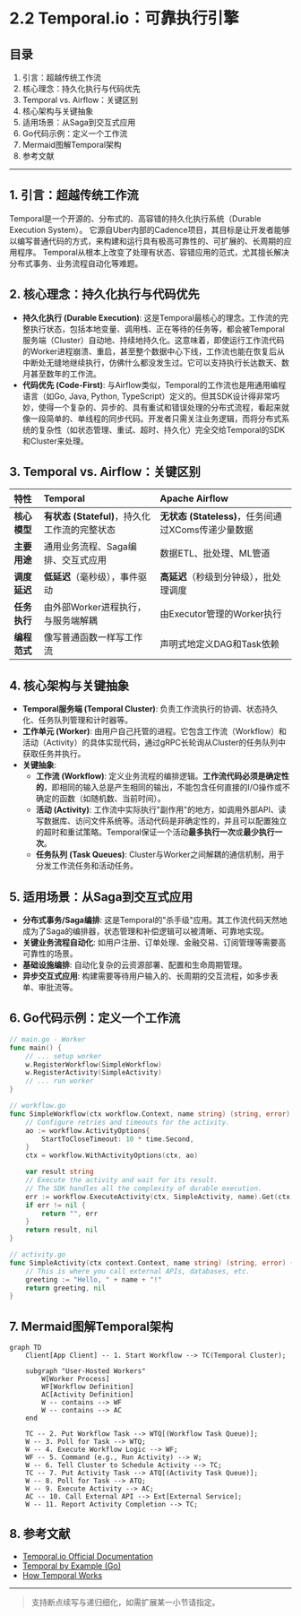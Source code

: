 # 2.2 Temporal.io：可靠执行引擎

## 目录

1. 引言：超越传统工作流
2. 核心理念：持久化执行与代码优先
3. Temporal vs. Airflow：关键区别
4. 核心架构与关键抽象
5. 适用场景：从Saga到交互式应用
6. Go代码示例：定义一个工作流
7. Mermaid图解Temporal架构
8. 参考文献

---

## 1. 引言：超越传统工作流

Temporal是一个开源的、分布式的、高容错的持久化执行系统（Durable Execution System）。
它源自Uber内部的Cadence项目，其目标是让开发者能够以编写普通代码的方式，来构建和运行具有极高可靠性的、可扩展的、长周期的应用程序。
Temporal从根本上改变了处理有状态、容错应用的范式，尤其擅长解决分布式事务、业务流程自动化等难题。

## 2. 核心理念：持久化执行与代码优先

- **持久化执行 (Durable Execution)**: 这是Temporal最核心的理念。工作流的完整执行状态，包括本地变量、调用栈、正在等待的任务等，都会被Temporal服务端（Cluster）自动地、持续地持久化。这意味着，即使运行工作流代码的Worker进程崩溃、重启，甚至整个数据中心下线，工作流也能在恢复后从中断处无缝地继续执行，仿佛什么都没发生过。它可以支持执行长达数天、数月甚至数年的工作流。
- **代码优先 (Code-First)**: 与Airflow类似，Temporal的工作流也是用通用编程语言（如Go, Java, Python, TypeScript）定义的。但其SDK设计得非常巧妙，使得一个复杂的、异步的、具有重试和错误处理的分布式流程，看起来就像一段简单的、单线程的同步代码。开发者只需关注业务逻辑，而将分布式系统的复杂性（如状态管理、重试、超时、持久化）完全交给Temporal的SDK和Cluster来处理。

## 3. Temporal vs. Airflow：关键区别

| 特性 | Temporal | Apache Airflow |
| :--- | :--- | :--- |
| **核心模型** | **有状态 (Stateful)**，持久化工作流的完整状态 | **无状态 (Stateless)**，任务间通过XComs传递少量数据 |
| **主要用途** | 通用业务流程、Saga编排、交互式应用 | 数据ETL、批处理、ML管道 |
| **调度延迟** | **低延迟**（毫秒级），事件驱动 | **高延迟**（秒级到分钟级），批处理调度 |
| **任务执行** | 由外部Worker进程执行，与服务端解耦 | 由Executor管理的Worker执行 |
| **编程范式** | 像写普通函数一样写工作流 | 声明式地定义DAG和Task依赖 |

## 4. 核心架构与关键抽象

- **Temporal服务端 (Temporal Cluster)**: 负责工作流执行的协调、状态持久化、任务队列管理和计时器等。
- **工作单元 (Worker)**: 由用户自己托管的进程。它包含工作流（Workflow）和活动（Activity）的具体实现代码，通过gRPC长轮询从Cluster的任务队列中获取任务并执行。
- **关键抽象**:
  - **工作流 (Workflow)**: 定义业务流程的编排逻辑。**工作流代码必须是确定性的**，即相同的输入总是产生相同的输出，不能包含任何直接的I/O操作或不确定的函数（如随机数、当前时间）。
  - **活动 (Activity)**: 工作流中实际执行"副作用"的地方，如调用外部API、读写数据库、访问文件系统等。活动代码是非确定性的，并且可以配置独立的超时和重试策略。Temporal保证一个活动**最多执行一次**或**最少执行一次**。
  - **任务队列 (Task Queues)**: Cluster与Worker之间解耦的通信机制，用于分发工作流任务和活动任务。

## 5. 适用场景：从Saga到交互式应用

- **分布式事务/Saga编排**: 这是Temporal的"杀手级"应用。其工作流代码天然地成为了Saga的编排器，状态管理和补偿逻辑可以被清晰、可靠地实现。
- **关键业务流程自动化**: 如用户注册、订单处理、金融交易、订阅管理等需要高可靠性的场景。
- **基础设施编排**: 自动化复杂的云资源部署、配置和生命周期管理。
- **异步交互式应用**: 构建需要等待用户输入的、长周期的交互流程，如多步表单、审批流等。

## 6. Go代码示例：定义一个工作流

```go
// main.go - Worker
func main() {
    // ... setup worker
    w.RegisterWorkflow(SimpleWorkflow)
    w.RegisterActivity(SimpleActivity)
    // ... run worker
}

// workflow.go
func SimpleWorkflow(ctx workflow.Context, name string) (string, error) {
    // Configure retries and timeouts for the activity.
    ao := workflow.ActivityOptions{
        StartToCloseTimeout: 10 * time.Second,
    }
    ctx = workflow.WithActivityOptions(ctx, ao)

    var result string
    // Execute the activity and wait for its result.
    // The SDK handles all the complexity of durable execution.
    err := workflow.ExecuteActivity(ctx, SimpleActivity, name).Get(ctx, &result)
    if err != nil {
        return "", err
    }
    return result, nil
}

// activity.go
func SimpleActivity(ctx context.Context, name string) (string, error) {
    // This is where you call external APIs, databases, etc.
    greeting := "Hello, " + name + "!"
    return greeting, nil
}
```

## 7. Mermaid图解Temporal架构

```mermaid
graph TD
    Client[App Client] -- 1. Start Workflow --> TC(Temporal Cluster);
    
    subgraph "User-Hosted Workers"
        W[Worker Process]
        WF[Workflow Definition]
        AC[Activity Definition]
        W -- contains --> WF
        W -- contains --> AC
    end

    TC -- 2. Put Workflow Task --> WTQ[(Workflow Task Queue)];
    W -- 3. Poll for Task --> WTQ;
    W -- 4. Execute Workflow Logic --> WF;
    WF -- 5. Command (e.g., Run Activity) --> W;
    W -- 6. Tell Cluster to Schedule Activity --> TC;
    TC -- 7. Put Activity Task --> ATQ[(Activity Task Queue)];
    W -- 8. Poll for Task --> ATQ;
    W -- 9. Execute Activity --> AC;
    AC -- 10. Call External API --> Ext[External Service];
    W -- 11. Report Activity Completion --> TC;
```

## 8. 参考文献

- [Temporal.io Official Documentation](https://docs.temporal.io/)
- [Temporal by Example (Go)](https://github.com/temporalio/samples-go)
- [How Temporal Works](https://learn.temporal.io/getting_started/go/dev_environment/##how-temporal-works)

---
> 支持断点续写与递归细化，如需扩展某一小节请指定。
